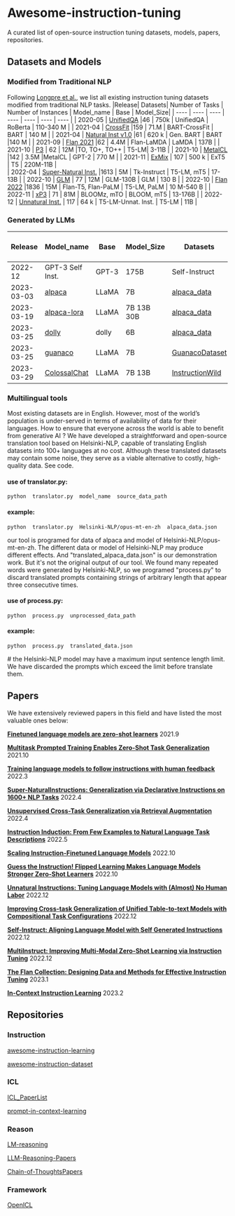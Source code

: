 # Awesome-instruction-tuning
A curated list of open-source instruction tuning datasets, models, papers, repositories.

## Datasets and Models

### Modified from Traditional NLP 

Following [Longpre et al.](https://arxiv.org/pdf/2301.13688.pdf), we list all existing instruction tuning datasets modified from traditional NLP tasks.
|Release| Datasets|  Number of Tasks | Number of Instances | Model_name | Base | Model_Size| 
|  ----  | ----  | ----  | ----  | ----  | ----  | ----  | 
| 2020-05 | [UnifiedQA](https://github.com/allenai/unifiedqa) |46 | 750k | UnifiedQA | RoBerta | 110-340 M |
| 2021-04 | [CrossFit](https://github.com/INK-USC/CrossFit) |159 | 71.M | BART-CrossFit | BART | 140 M |
| 2021-04 | [Natural Inst v1.0](https://instructions.apps.allenai.org/) |61 | 620 k | Gen. BART | BART |140 M |
| 2021-09 | [Flan 2021](https://github.com/google-research/FLAN/tree/main#flan-2021) |62 | 4.4M | Flan-LaMDA | LaMDA | 137B |
| 2021-10 | [P3](https://github.com/bigscience-workshop/promptsource) | 62 | 12M |TO, TO+, TO++ | T5-LM| 3-11B | 
| 2021-10 | [MetalCL](https://github.com/facebookresearch/MetaICL) |142 | 3.5M |MetalCL | GPT-2 | 770 M |
| 2021-11 | [ExMix](https://github.com/google-research/text-to-text-transfer-transformer) | 107 | 500 k | ExT5 | T5 | 220M-11B |  
| 2022-04 | [Super-Natural Inst.](https://github.com/allenai/natural-instructions) |1613 | 5M | Tk-Instruct | T5-LM, mT5 | 17-13B |
| 2022-10 | [GLM](https://github.com/THUDM/GLM-130B) | 77 | 12M | GLM-130B | GLM | 130 B |
| 2022-10 | [Flan 2022](https://github.com/google-research/FLAN/tree/main/flan/v2) |1836 | 15M | Flan-T5, Flan-PaLM | T5-LM, PaLM | 10 M-540 B |
| 2022-11 | [xP3](https://huggingface.co/datasets/bigscience/xP3) | 71 | 81M | BLOOMz, mTO | BLOOM, mT5 | 13-176B |
| 2022-12 | [Unnatural Inst.](https://github.com/orhonovich/unnatural-instructions) | 117 | 64 k | T5-LM-Unnat. Inst. | T5-LM | 11B |




### Generated by LLMs
|Release|  Model_name | Base | Model_Size| Datasets | Number of Instances | Language|
|  ----  | ----  | ----  | ----  | ----  | ----  | ----  | 
| 2022-12 | GPT-3 Self Inst. | GPT-3 | 175B | Self-Instruct | 82 k |En | 
| 2023-03-03|[alpaca](https://github.com/tatsu-lab/stanford_alpaca)| LLaMA | 7B |[alpaca_data](https://github.com/tatsu-lab/stanford_alpaca/blob/main/alpaca_data.json)| 52 k | En | 
| 2023-03-19|[alpaca-lora](https://github.com/tloen/alpaca-lora/commits/main)  | LLaMA | 7B 13B 30B|[alpaca_data](https://github.com/tatsu-lab/stanford_alpaca/blob/main/alpaca_data.json) |52 k | En|
| 2023-03-25|[dolly](https://github.com/databrickslabs/dolly)| dolly | 6B |[alpaca_data](https://github.com/tatsu-lab/stanford_alpaca/blob/main/alpaca_data.json)| 52 k|En |
| 2023-03-25|[guanaco](https://huggingface.co/KBlueLeaf/guanaco-7B-leh)| LLaMA | 7B |[GuanacoDataset](https://huggingface.co/datasets/JosephusCheung/GuanacoDataset)| 534 k | En Zh Ja De|
|2023-03-29|[ColossalChat](https://github.com/hpcaitech/ColossalAI)| LLaMA |7B 13B |[InstructionWild](https://github.com/XueFuzhao/InstructionWild) |104 k |En Zh  | 

### Multilingual tools
Most existing datasets are in English. However, most of the world’s population is under-served in terms of availability of data for their languages. How to ensure that everyone across the world is able to benefit from generative AI ? We have developed a straightforward and open-source translation tool based on Helsinki-NLP, capable of translating English datasets into 100+ languages at no cost. Although these translated datasets may contain some noise, they serve as a viable alternative to costly, high-quality data. See code.
#### use of translator.py:
````
python  translator.py  model_name  source_data_path
````
#### example:
````
python  translator.py  Helsinki-NLP/opus-mt-en-zh  alpaca_data.json
````
our tool is programed for data of alpaca and model of Helsinki-NLP/opus-mt-en-zh. The different data or model of Helsinki-NLP may produce different effects. And "translated_alpaca_data.json" is our demonstration work. But it's not the original output of our tool. We found many repeated words were generated by Helsinki-NLP, so we programed "process.py" to discard translated prompts containing strings of arbitrary length that appear three consecutive times.  
#### use of process.py:
````
python  process.py  unprocessed_data_path
````
#### example:
````
python  process.py  translated_data.json
````
\# the Helsinki-NLP model may have a maximum input sentence length limit. We have discarded the prompts which exceed the limit before translate them.

## Papers

We have extensively reviewed papers in this field and have listed the most valuable ones below:

[**Finetuned language models are zero-shot learners**](https://arxiv.org/abs/2109.01652) 2021.9

[**Multitask Prompted Training Enables Zero-Shot Task Generalization**](https://arxiv.org/abs/2110.08207) 2021.10

[**Training language models to follow instructions with human feedback**](https://arxiv.org/abs/2203.02155) 2022.3
     
[**Super-NaturalInstructions: Generalization via Declarative Instructions on 1600+ NLP Tasks**](https://arxiv.org/abs/2204.07705) 2022.4

[**Unsupervised Cross-Task Generalization via Retrieval Augmentation**](https://arxiv.org/abs/2204.07937) 2022.4
  
[**Instruction Induction: From Few Examples to Natural Language Task Descriptions**](https://arxiv.org/abs/2205.10782) 2022.5
    
[**Scaling Instruction-Finetuned Language Models**](https://arxiv.org/abs/2210.11416) 2022.10

[**Guess the Instruction! Flipped Learning Makes Language Models Stronger Zero-Shot Learners**](https://arxiv.org/abs/2210.02969) 2022.10
   
[**Unnatural Instructions: Tuning Language Models with (Almost) No Human Labor**](https://arxiv.org/abs/2212.09689)  2022.12

[**Improving Cross-task Generalization of Unified Table-to-text Models with Compositional Task Configurations**](https://arxiv.org/abs/2212.08780) 2022.12

[**Self-Instruct: Aligning Language Model with Self Generated Instructions**](https://arxiv.org/abs/2212.10560) 2022.12

[**MultiInstruct: Improving Multi-Modal Zero-Shot Learning via Instruction Tuning**](https://arxiv.org/abs/2212.10773) 2022.12

[**The Flan Collection: Designing Data and Methods for Effective Instruction Tuning**](https://arxiv.org/abs/2301.13688) 2023.1

[**In-Context Instruction Learning**](https://arxiv.org/abs/2302.14691) 2023.2


## Repositories
### Instruction
[awesome-instruction-learning](https://github.com/RenzeLou/awesome-instruction-learning)

[awesome-instruction-dataset](https://github.com/yaodongC/awesome-instruction-dataset)


### ICL
[ICL_PaperList](https://github.com/dqxiu/ICL_PaperList)

[prompt-in-context-learning](https://github.com/EgoAlpha/prompt-in-context-learning)

### Reason
[LM-reasoning](https://github.com/jeffhj/LM-reasoning)

[LLM-Reasoning-Papers](https://github.com/atfortes/LLM-Reasoning-Papers)

[Chain-of-ThoughtsPapers](https://github.com/Timothyxxx/Chain-of-ThoughtsPapers)


### Framework
[OpenICL](https://github.com/Shark-NLP/OpenICL)

